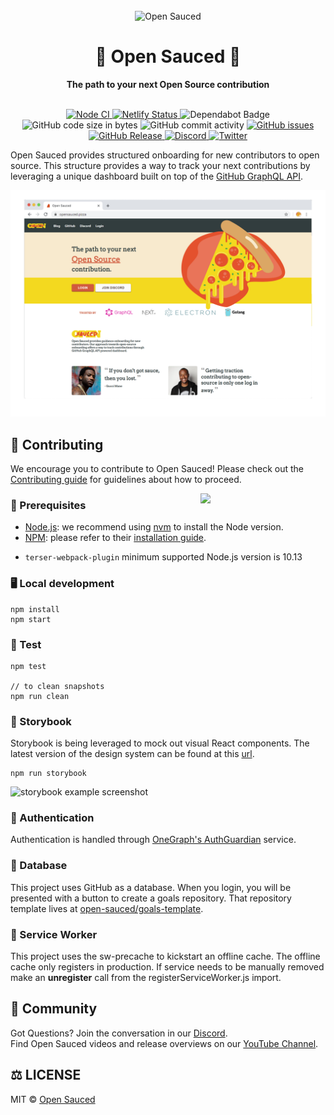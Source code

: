 <div align="center">
  <br>
  <img alt="Open Sauced" src="https://i.ibb.co/7jPXt0Z/logo1-92f1a87f.png" width="300px">
  <h1>🍕 Open Sauced 🍕</h1>
  <strong>The path to your next Open Source contribution</strong>
</div>
<br>
<p align="center">
  <a href="https://github.com/open-sauced/open-sauced/actions?query=workflow%3A%22Node+CI%22">
    <img src="https://github.com/open-sauced/open-sauced/workflows/Node%20CI/badge.svg" alt="Node CI">
  </a>
  <a href="https://app.netlify.com/sites/open-sauced/deploys">
    <img src="https://api.netlify.com/api/v1/badges/76a3de8e-270c-4adf-89d5-3a3863da74e6/deploy-status" alt="Netlify Status">
  </a>
  <img src="https://badgen.net/dependabot/open-sauced/open-sauced?icon=dependabot" alt="Dependabot Badge">
  <img src="https://img.shields.io/github/languages/code-size/open-sauced/open-sauced" alt="GitHub code size in bytes">
  <img src="https://img.shields.io/github/commit-activity/w/open-sauced/open-sauced" alt="GitHub commit activity">
  <a href="https://github.com/open-sauced/open-sauced/issues">
    <img src="https://img.shields.io/github/issues/open-sauced/open-sauced" alt="GitHub issues">
  </a>
  <a href="https://github.com/open-sauced/open-sauced/releases">
    <img src="https://img.shields.io/github/v/release/open-sauced/open-sauced.svg?style=flat" alt="GitHub Release">
  </a>
  <a href="https://discord.gg/U2peSNf23P">
    <img src="https://img.shields.io/discord/714698561081704529.svg?label=&logo=discord&logoColor=ffffff&color=7389D8&labelColor=6A7EC2" alt="Discord">
  </a>
  <a href="https://twitter.com/saucedopen">
    <img src="https://img.shields.io/twitter/follow/saucedopen?label=Follow&style=social" alt="Twitter">
  </a>
</p>

Open Sauced provides structured onboarding for new contributors to open source. This structure provides a way to track your next contributions by leveraging a unique dashboard built on top of the [GitHub GraphQL API](https://docs.github.com/en/free-pro-team@latest/graphql).

[![open-sauced-screencap](/src/images/homepage.png)
](https://opensauced.pizza)

## 🤝 Contributing

We encourage you to contribute to Open Sauced! Please check out the [Contributing guide](CONTRIBUTING.md) for guidelines about how to proceed.

<img align="right" src="https://i.ibb.co/CJfW18H/ship.gif" width="200"/>

### 📖 Prerequisites

- [Node.js](https://nodejs.org/en/): we recommend using [nvm](https://github.com/nvm-sh/nvm#installing-and-updating) to install the Node version.
- [NPM](https://npmjs.com/): please refer to their [installation guide](https://docs.npmjs.com/downloading-and-installing-node-js-and-npm).
+ `terser-webpack-plugin` minimum supported Node.js version is 10.13

### 🖥️ Local development

```
npm install
npm start
```

### 🧪 Test

```
npm test

// to clean snapshots
npm run clean
```

### 📙 Storybook

Storybook is being leveraged to mock out visual React components. The latest version of the design system can be found at this [url](https://sauced-components.netlify.app/).

```
npm run storybook
```

![storybook example screenshot](https://user-images.githubusercontent.com/5713670/68147486-0cd14600-ff32-11e9-8cc0-fd91f4171b87.png)

### 🔑 Authentication

Authentication is handled through [OneGraph's AuthGuardian](https://www.onegraph.com/docs/auth_guardian.html) service. 

### 💾 Database

This project uses GitHub as a database. When you login, you will be presented with a button to create a goals repository. That repository template lives at [open-sauced/goals-template](https://github.com/open-sauced/goals-template).

### 💨 Service Worker

This project uses the sw-precache to kickstart an offline cache. The offline cache only registers in production. If service needs to be manually removed make an **unregister** call from the registerServiceWorker.js import. 

## 🍕 Community

Got Questions? Join the conversation in our [Discord](https://discord.gg/U2peSNf23P).  
Find Open Sauced videos and release overviews on our [YouTube Channel](https://www.youtube.com/channel/UCklWxKrTti61ZCROE1e5-MQ).

## ⚖️ LICENSE

MIT © [Open Sauced](LICENSE)
